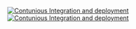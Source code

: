 [![Contunious Integration and deployment](https://github.com/HeyderElesgerov/AspNetCore_Ci_Cd/actions/workflows/ci-cd.yaml/badge.svg)](https://github.com/HeyderElesgerov/AspNetCore_Ci_Cd/actions/workflows/ci-cd.yaml)
[![Contunious Integration and deployment](https://github.com/HeyderElesgerov/AspNetCore_Ci_Cd/actions/workflows/ci-cd.yaml/badge.svg)](https://github.com/HeyderElesgerov/AspNetCore_Ci_Cd/actions/workflows/ci-cd.yaml)
